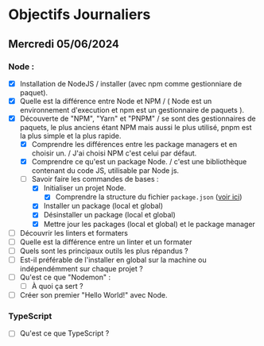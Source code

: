 # Objectifs Journaliers

## Mercredi 05/06/2024

### Node :

- [X] Installation de NodeJS  / installer (avec npm comme gestionniare de paquet).
- [X] Quelle est la différence entre Node et NPM   / ( Node est un environnement d'execution et npm est un gestionnaire de paquets ).
- [X] Découverte de "NPM", "Yarn" et "PNPM"  / se sont des gestionnaires de paquets, le plus anciens étant NPM mais aussi le plus utilisé, pnpm est la plus simple et la plus rapide.
  - [X] Comprendre les différences entre les package managers et en choisir un. / J'ai choisi NPM c'est celui par défaut.
  - [X] Comprendre ce qu'est un package Node. / c'est une bibliothèque contenant du code JS, utilisable par Node js.  
  - [ ] Savoir faire les commandes de bases : 
    - [X] Initialiser un projet Node.
      - [X] Comprendre la structure du fichier `package.json` ([voir ici](https://docs.npmjs.com/cli/v10/configuring-npm/package-json)) 
    - [X] Installer un package (local et global)
    - [X] Désinstaller un package (local et global)
    - [X] Mettre jour les packages (local et global) et le package manager
- [ ] Découvrir les linters et formaters
- [ ] Quelle est la différence entre un linter et un formater
- [ ] Quels sont les principaux outils les plus répandus ?
- [ ] Est-il préférable de l'installer en global sur la machine ou indépendémment sur chaque projet ?
- [ ] Qu'est ce que "Nodemon" :
  - [ ] À quoi ça sert ?
- [ ] Créer son premier "Hello World!" avec Node.

### TypeScript

- [ ] Qu'est ce que TypeScript ?